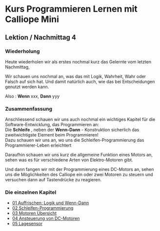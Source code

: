 # Kurs Programmieren Lernen mit Calliope Mini
   
   
   
## Lektion / Nachmittag  4

### Wiederholung  

Heute wiederholen wir als erstes nochmal kurz das Gelernte vom letzten Nachmittag, 

Wir schauen uns nochmal an, was das mit Logik, Wahrheit, Wahr oder Falsch auf sich hat.
Und damit natürlich auch, wie das bei Entscheidungen genutzt werden kann.

Also : __Wenn__ xxx, __Dann__ yyy


### Zusammenfassung 

Anschliessend schauen wir uns auch nochmal ein wichtiges Kapitel für die Software-Entwicklung, das Programmieren an:  
Die __Schleife__ , neben der __Wenn-Dann__ - Konstruktion sicherlich das zweitwichtigste Element beim Programmieren!  
Dazu schauen wir uns an, wo uns die Schleifen-Programmierung das Programmierer-Leben erleichtert


Daraufhin schauen wir uns kurz die allgemeine Funktion eines Motors an, sehen was es für verschiedene Arten von Elektro-Motoren gibt.

Und dann fangen wir mit der Programmierung eines DC-Motors an, sehen uns die Möglichkeiten des Calliope ein oder zwei Motoren zu steuern und versuchen dann auf Tastendrücke zu reagieren.


### Die einzelnen Kapitel

* [01 Auffrischen: Logik und Wenn-Dann](06_01_Auffrischen/index.html)
* [02 Schleifen-Programmierung  ](06_02_Schleifen/index.html)
* [03 Motoren Übersicht](06_03_Motoren/index.html)
* [04 Ansteuerung von DC-Motoren](06_04_DC_Motoren/index.html)
* [05 Lagesensor](06_05_LageSensor/index.html)

